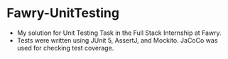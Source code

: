 ﻿# Fawry-UnitTesting
- My solution for Unit Testing Task in the Full Stack Internship at Fawry.
- Tests were written using JUnit 5, AssertJ, and Mockito. JaCoCo was used for checking test coverage.


